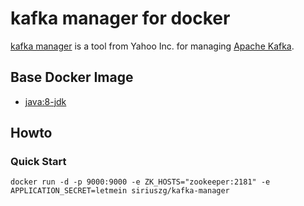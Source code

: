 # kafka manager for docker
[kafka manager](https://github.com/yahoo/kafka-manager) is a tool from Yahoo Inc. for managing [Apache Kafka](http://kafka.apache.org).
## Base Docker Image ##
* [java:8-jdk](https://store.docker.com/images/java)

## Howto
### Quick Start
```
docker run -d -p 9000:9000 -e ZK_HOSTS="zookeeper:2181" -e APPLICATION_SECRET=letmein siriuszg/kafka-manager
```